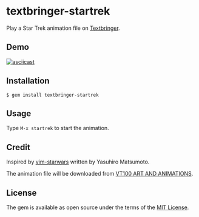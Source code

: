 # textbringer-startrek

Play a Star Trek animation file on [Textbringer](https://github.com/shugo/textbringer).

## Demo

[![asciicast](https://asciinema.org/a/NfNAwiBtvMzPlBKEFxKb3gdsv.svg)](https://asciinema.org/a/NfNAwiBtvMzPlBKEFxKb3gdsv)

## Installation

    $ gem install textbringer-startrek

## Usage

Type `M-x startrek` to start the animation.

## Credit

Inspired by [vim-starwars](https://github.com/mattn/vim-starwars) written by Yasuhiro Matsumoto.

The animation file will be downloaded from [VT100 ART AND ANIMATIONS](http://artscene.textfiles.com/vt100/).

## License

The gem is available as open source under the terms of the [MIT License](http://opensource.org/licenses/MIT).
